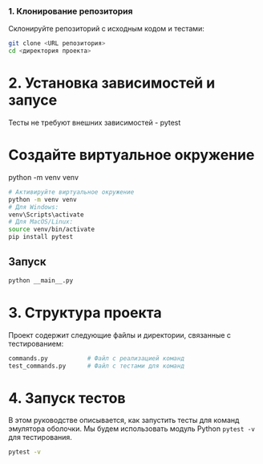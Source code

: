 ### 1. Клонирование репозитория

Склонируйте репозиторий с исходным кодом и тестами:

```bash
git clone <URL репозитория>
cd <директория проекта>
```

# 2. Установка зависимостей и запусе
Тесты не требуют внешних зависимостей - pytest

# Создайте виртуальное окружение
python -m venv venv

```bash
# Активируйте виртуальное окружение
python -m venv venv
# Для Windows:
venv\Scripts\activate
# Для MacOS/Linux:
source venv/bin/activate
pip install pytest
```

## Запуск
```bash
python __main__.py
```

# 3. Структура проекта
Проект содержит следующие файлы и директории, связанные с тестированием:
```bash
commands.py           # Файл с реализацией команд
test_commands.py      # Файл с тестами для команд
```

# 4. Запуск тестов
В этом руководстве описывается, как запустить тесты для команд эмулятора оболочки. Мы будем использовать модуль Python `pytest -v` для тестирования.
```bash
pytest -v
```